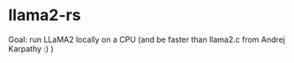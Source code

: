 # llama2-rs

Goal: run LLaMA2 locally on a CPU (and be faster than llama2.c from Andrej Karpathy :) )
